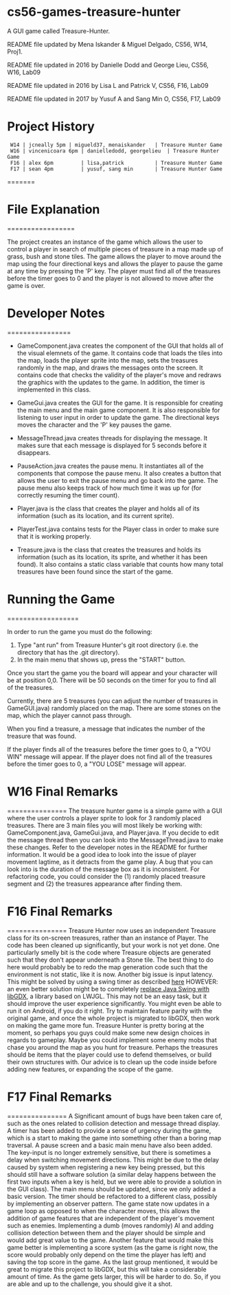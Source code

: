 cs56-games-treasure-hunter
==========================
A GUI game called Treasure-Hunter.

README file updated by Mena Iskander & Miguel Delgado, CS56, W14, Proj1.

README file updated in 2016 by Danielle Dodd and George Lieu, CS56, W16, Lab09

README file updated in 2016 by Lisa L and Patrick V, CS56, F16, Lab09

README file updated in 2017 by Yusuf A and Sang Min O, CS56, F17, Lab09

Project History
===============
```
 W14 | jcneally 5pm	| migueld37, menaiskander	| Treasure Hunter Game
 W16 | vincenicoara 6pm | danielledodd, georgelieu	| Treasure Hunter Game
 F16 | alex 6pm     	| lisa,patrick			| Treasure Hunter Game
 F17 | sean 4pm	    	| yusuf, sang min		| Treasure Hunter Game
```

=======
# File Explanation
=================

The project creates an instance of the game which allows the user to control a player in search of multiple pieces of treasure in a map made up of grass, bush and stone tiles. The game allows the player to move around the map using the four directional keys and allows the player to pause the game at any time by pressing the 'P' key. The player must find all of the treasures before the timer goes to 0 and the player is not allowed to move after the game is over.

# Developer Notes
================

* GameComponent.java creates the component of the GUI that holds all of the visual elemnets of the game. It contains code that loads the tiles into the map, loads the player sprite into the map, sets the treasures randomly in the map, and draws the messages onto the screen. It contains code that checks the validity of the player's move and redraws the graphics with the updates to the game. In addition, the timer is implemented in this class.

* GameGui.java creates the GUI for the game. It is responsible for creating the main menu and the main game component. It is also responsible for listening to user input in order to update the game. The directional keys moves the character and the 'P' key pauses the game. 

* MessageThread.java creates threads for displaying the message. It makes sure that each message is displayed for 5 seconds before it disappears.

* PauseAction.java creates the pause menu. It instantiates all of the components that compose the pause menu. It also creates a button that allows the user to exit the pause menu and go back into the game. The pause menu also keeps track of how much time it was up for (for correctly resuming the timer count). 

* Player.java is the class that creates the player and holds all of its information (such as its location, and its current sprite). 

* PlayerTest.java contains tests for the Player class in order to make sure that it is working properly. 

* Treasure.java is the class that creates the treasures and holds its information (such as its location, its sprite, and whether it has been found). It also contains a static class variable that counts how many total treasures have been found since the start of the game.

# Running the Game 
==================

In order to run the game you must do the following:
1. Type "ant run" from Treasure Hunter's git root directory (i.e. the directory that has the .git directory).
2. In the main menu that shows up, press the "START" button.

Once you start the game you the board will appear and your character will be at position 0,0. There will be 50 seconds on the timer for you to find all of the treasures.

Currently, there are 5 treasures (you can adjust the number of treasures in GameGUI.java) randomly placed on the map. There are some stones on the map, which the player cannot pass through.

When you find a treasure, a message that indicates the number of the treasure that was found. 

If the player finds all of the treasures before the timer goes to 0, a "YOU WIN" message will appear. If the player does not find all of the treasures before the timer goes to 0, a "YOU LOSE" message will appear.

# W16 Final Remarks
===============
The treasure hunter game is a simple game with a GUI where the user controls a player sprite to look for 3 randomly placed treasures. There are 3 main files you will most likely be working with: GameComponent.java, GameGui.java, and Player.java. If you decide to edit the message thread then you can look into the MessageThread.java to make these changes. Refer to the developer notes in the README for further information. It would be a good idea to look into the issue of player movement lagtime, as it detracts from the game play. A bug that you can look into is the duration of the message box as it is inconsistent. For refactoring code, you could consider the (1) randomly placed treasure segment and (2) the treasures appearance after finding them. 

# F16 Final Remarks
===============
Treasure Hunter now uses an independent Treasure class for its on-screen treasures, rather than an instance of Player. The code has been cleaned up significantly, but your work is not yet done. One particularly smelly bit is the code where Treasure objects are generated such that they don't appear underneath a Stone tile. The best thing to do here would probably be to redo the map generation code such that the environment is not static, like it is now. Another big issue is input latency. This might be solved by using a swing timer as described [here](http://stackoverflow.com/questions/22730715/java-keyboard-input-game-development)
HOWEVER: an even better solution might be to completely [replace Java Swing with libGDX](https://libgdx.badlogicgames.com/), a library based on LWJGL. This may not be an easy task, but it should improve the user experience significantly. You might even be able to run it on Android, if you do it right. Try to maintain feature parity with the original game, and once the whole project is migrated to libGDX, then work on making the game more fun. Treasure Hunter is pretty boring at the moment, so perhaps you guys could make some new design choices in regards to gameplay. Maybe you could implement some enemy mobs that chase you around the map as you hunt for treasure. Perhaps the treasures should be items that the player could use to defend themselves, or build their own structures with. Our advice is to clean up the code inside before adding new features, or expanding the scope of the game.

# F17 Final Remarks
===============
A Significant amount of bugs have been taken care of, such as the ones related to collision detection and message thread display. A timer has been added to provide a sense of urgency during the game, which is a start to making the game into something other than a boring map traversal. A pause screen and a basic main menu have also been added. The key-input is no longer extremely sensitive, but there is sometimes a delay when switching movement directions. This might be due to the delay caused by system when registering a new key being pressed, but this should still have a software solution (a similar delay happens between the first two inputs when a key is held, but we were able to provide a solution in the GUI class). The main menu should be updated, since we only added a basic version. The timer should be refactored to a different class, possibly by implementing an observer pattern. The game state now updates in a game loop as opposed to when the character moves, this allows the addition of game features that are independent of the player's movement such as enemies. Implementing a dumb (moves randomly) AI and adding collision detection between them and the player should be simple and would add great value to the game. Another feature that would make this game better is implementing a score system (as the game is right now, the score would probably only depend on the time the player has left) and saving the top score in the game. As the last group mentioned, it would be great to migrate this project to libGDX, but this will take a considerable amount of time. As the game gets larger, this will be harder to do. So, if you are able and up to the challenge, you should give it a shot.
